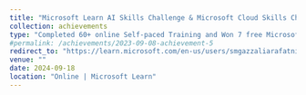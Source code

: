 ```yaml
---
title: "Microsoft Learn AI Skills Challenge & Microsoft Cloud Skills Challenge, Participant"
collection: achievements
type: "Completed 60+ online Self‑paced Training and Won 7 free Microsoft certification exam. Modules:350 , Training Time: 280 Hours and Passed Azure DP100 | AI102 | AI900"
#permalink: /achievements/2023-09-08-achievement-5
redirect_to: "https://learn.microsoft.com/en-us/users/smgazzaliarafatnishan-4645/transcript/d5y6ghp168eyero"
venue: ""
date: 2024-09-18
location: "Online | Microsoft Learn"
---
```

